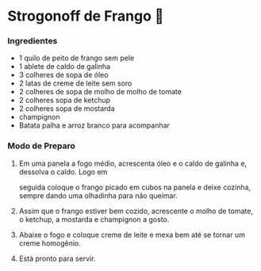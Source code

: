 # Strogonoff de Frango :chicken:

### Ingredientes 

- 1 quilo de peito de frango sem pele
- 1 ablete de caldo de galinha
- 3 colheres de sopa de óleo
- 2 latas de creme de leite sem soro
- 2 colheres de sopa de molho de molho de tomate
- 2 colheres sopa de ketchup
- 2 colheres sopa de mostarda
- champignon
- Batata palha e arroz branco para acompanhar

### Modo de Preparo

1. Em uma panela a fogo médio, acrescenta óleo e o caldo de galinha e, dessolva o caldo. Logo em

   seguida coloque o frango picado em cubos na panela e deixe cozinha, sempre dando uma olhadinha para não queimar.

2. Assim que o frango estiver bem cozido, acrescente o molho de tomate, o ketchup, a mostarda e champignon a gosto.

3. Abaixe o fogo e coloque creme de leite e mexa bem até se tornar um creme homogênio.

4. Está pronto para servir.

 





 

